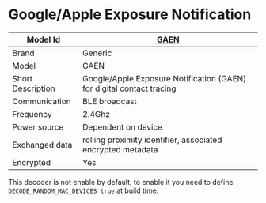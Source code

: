 # Google/Apple Exposure Notification

|Model Id|[GAEN](https://github.com/theengs/decoder/blob/development/src/devices/GAEN_json.h)|
|-|-|
|Brand|Generic|
|Model|GAEN|
|Short Description|Google/Apple Exposure Notification (GAEN) for digital contact tracing|
|Communication|BLE broadcast|
|Frequency|2.4Ghz|
|Power source|Dependent on device|
|Exchanged data|rolling proximity identifier, associated encrypted metadata|
|Encrypted|Yes|

This decoder is not enable by default, to enable it you need to define `DECODE_RANDOM_MAC_DEVICES true` at build time.